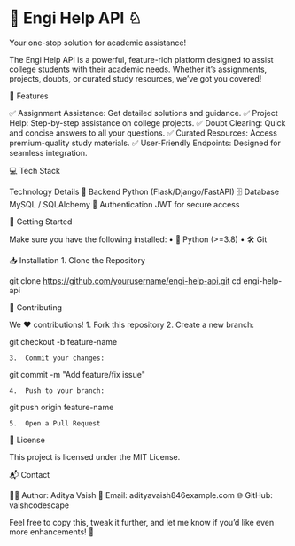 # 🚀 Engi Help API ♘

Your one-stop solution for academic assistance!

The Engi Help API is a powerful, feature-rich platform designed to assist college students with their academic needs. Whether it’s assignments, projects, doubts, or curated study resources, we’ve got you covered!

🌟 Features

✅ Assignment Assistance: Get detailed solutions and guidance.
✅ Project Help: Step-by-step assistance on college projects.
✅ Doubt Clearing: Quick and concise answers to all your questions.
✅ Curated Resources: Access premium-quality study materials.
✅ User-Friendly Endpoints: Designed for seamless integration.

💻 Tech Stack

Technology	Details
🐍 Backend	Python (Flask/Django/FastAPI)
🗄️ Database	MySQL / SQLAlchemy
🔐 Authentication	JWT for secure access

🚦 Getting Started

Make sure you have the following installed:
	•	🐍 Python (>=3.8)
	•	🛠️ Git

📥 Installation
	1.	Clone the Repository

git clone https://github.com/yourusername/engi-help-api.git
cd engi-help-api

🤝 Contributing

We ❤️ contributions!
	1.	Fork this repository
	2.	Create a new branch:

git checkout -b feature-name


	3.	Commit your changes:

git commit -m "Add feature/fix issue"


	4.	Push to your branch:

git push origin feature-name


	5.	Open a Pull Request

📜 License

This project is licensed under the MIT License.

📬 Contact

👨‍💻 Author: Aditya Vaish
📧 Email: adityavaish846example.com
🌐 GitHub: vaishcodescape

Feel free to copy this, tweak it further, and let me know if you’d like even more enhancements! 🚀
